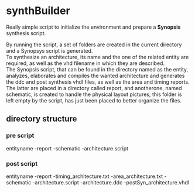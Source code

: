 # synthBuilder
Really simple script to initialize the environment and prepare a **Synopsis** synthesis script.

By running the script, a set of folders are created in the current directory and a Synopsys script is generated.\
To synthesize an architecture, its name and the one of the related entity are required, as well as the vhd filename in which they are described.\
The Synopsis script, that can be found in the directory named as the entity, analyzes, elaborates and compiles the wanted architecture and generates the ddc and post synthesis vhdl files, as well as the area and timing reports. The latter are placed in a directory called report, and anotherone, named schematic, is created to handle the physical layout pictures; this folder is left empty by the script, has just been placed to better organize the files.

## directory structure

### pre script
entityname
 -report
 -schematic
 -architecture.script

### post script
entityname
 -report
  -timing_architecture.txt
  -area_architecture.txt
 -schematic
 -architecture.script
 -architecture.ddc
 -postSyn_architecture.vhdl
